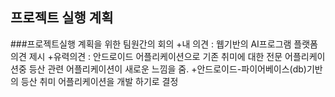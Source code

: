 ## 프로젝트 실행 계획

###프로젝트실행 계획을 위한 팀원간의 회의
 +내 의견 : 웹기반의 AI프로그램 플랫폼 의견 제시
 +유력의견 : 안드로이드 어플리케이션으로 기존 취미에 대한 전문 어플리케이션중 등산 관련 어플리케이션이 새로운 느낌을 줌.
 +안드로이드-파이어베이스(db)기반의 등산 취미 어플리케이션을 개발 하기로 결정
